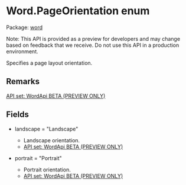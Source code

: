 # Word.PageOrientation enum

Package: [word](/en-us/javascript/api/word)

Note: This API is provided as a preview for developers and may change based on feedback that we receive. Do not use this API in a production environment.

Specifies a page layout orientation.

## Remarks

[ API set: WordApi BETA (PREVIEW ONLY) ](/en-us/javascript/api/requirement-sets/word/word-api-requirement-sets)

## Fields

- landscape = "Landscape"
  - Landscape orientation.
  - [ API set: WordApi BETA (PREVIEW ONLY) ](/en-us/javascript/api/requirement-sets/word/word-api-requirement-sets)

- portrait = "Portrait"
  - Portrait orientation.
  - [ API set: WordApi BETA (PREVIEW ONLY) ](/en-us/javascript/api/requirement-sets/word/word-api-requirement-sets)